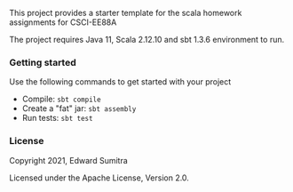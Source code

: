 This project provides a starter template for the scala homework assignments for CSCI-EE88A

The project requires Java 11, Scala 2.12.10 and sbt 1.3.6 environment to run.

### Getting started

Use the following commands to get started with your project

- Compile: `sbt compile`
- Create a "fat" jar: `sbt assembly`
- Run tests: `sbt test`

### License

Copyright 2021, Edward Sumitra

Licensed under the Apache License, Version 2.0.
